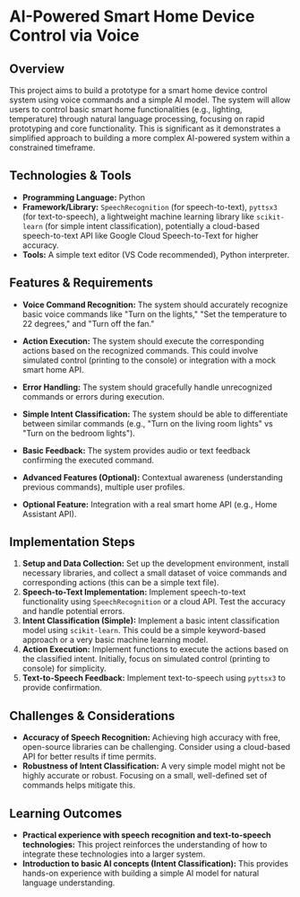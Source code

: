 # AI-Powered Smart Home Device Control via Voice

## Overview

This project aims to build a prototype for a smart home device control system using voice commands and a simple AI model.  The system will allow users to control basic smart home functionalities (e.g., lighting, temperature) through natural language processing, focusing on rapid prototyping and core functionality.  This is significant as it demonstrates a simplified approach to building a more complex AI-powered system within a constrained timeframe.

## Technologies & Tools

* **Programming Language:** Python
* **Framework/Library:**  `SpeechRecognition` (for speech-to-text), `pyttsx3` (for text-to-speech), a lightweight machine learning library like `scikit-learn` (for simple intent classification), potentially a cloud-based speech-to-text API like Google Cloud Speech-to-Text for higher accuracy.
* **Tools:**  A simple text editor (VS Code recommended), Python interpreter.


## Features & Requirements

- **Voice Command Recognition:**  The system should accurately recognize basic voice commands like "Turn on the lights," "Set the temperature to 22 degrees," and "Turn off the fan."
- **Action Execution:**  The system should execute the corresponding actions based on the recognized commands.  This could involve simulated control (printing to the console) or integration with a mock smart home API.
- **Error Handling:** The system should gracefully handle unrecognized commands or errors during execution.
- **Simple Intent Classification:** The system should be able to differentiate between similar commands (e.g., "Turn on the living room lights" vs "Turn on the bedroom lights").
- **Basic Feedback:**  The system provides audio or text feedback confirming the executed command.

- **Advanced Features (Optional):**  Contextual awareness (understanding previous commands), multiple user profiles.
- **Optional Feature:** Integration with a real smart home API (e.g., Home Assistant API).


## Implementation Steps

1. **Setup and Data Collection:** Set up the development environment, install necessary libraries, and collect a small dataset of voice commands and corresponding actions (this can be a simple text file).
2. **Speech-to-Text Implementation:** Implement speech-to-text functionality using `SpeechRecognition` or a cloud API.  Test the accuracy and handle potential errors.
3. **Intent Classification (Simple):** Implement a basic intent classification model using `scikit-learn`.  This could be a simple keyword-based approach or a very basic machine learning model.
4. **Action Execution:**  Implement functions to execute the actions based on the classified intent.  Initially, focus on simulated control (printing to console) for simplicity.
5. **Text-to-Speech Feedback:**  Implement text-to-speech using `pyttsx3` to provide confirmation.


## Challenges & Considerations

- **Accuracy of Speech Recognition:**  Achieving high accuracy with free, open-source libraries can be challenging. Consider using a cloud-based API for better results if time permits.
- **Robustness of Intent Classification:**  A very simple model might not be highly accurate or robust.  Focusing on a small, well-defined set of commands helps mitigate this.

## Learning Outcomes

- **Practical experience with speech recognition and text-to-speech technologies:** This project reinforces the understanding of how to integrate these technologies into a larger system.
- **Introduction to basic AI concepts (Intent Classification):** This provides hands-on experience with building a simple AI model for natural language understanding.

